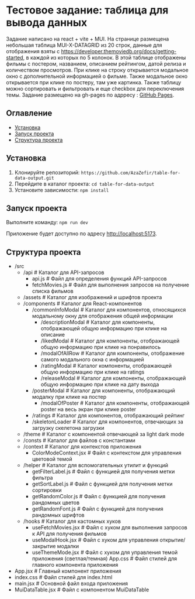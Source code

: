 # Тестовое задание: таблица для вывода данных

Задание написано на react + vite + MUI. На странице размещена небольшая таблица MUI-X-DATAGRID из 20 строк, данные для отображения взяты с https://developer.themoviedb.org/docs/getting-started, в каждой из которых по 5 колонок.
В этой таблице отображены фильмы с постером, названием, описанием
рейтингом, датой релиза и количеством просмотров. При клике на строку открывается модальное окно с дополнительной информацией о фильме. Также модальное окно открывается при клике по постеру, там уже картинка.
Также таблицу можно сортировать и фильтровать и еще checkbox для переключения темы. Задание размещено на gh-pages по
адрресу : [GitHub Pages](https://azazefir.github.io/table-for-data-output/).

## Оглавление

- [Установка](#установка)
- [Запуск проекта](#Запуск-проекта)
- [Структура проекта](#структура-проекта)

## Установка

1. Клонируйте репозиторий: `https://github.com/AzaZefir/table-for-data-output.git`
2. Перейдите в каталог проекта: `cd table-for-data-output`
3. Установите зависимости: `npm install`

## Запуск проекта

Выполните команду: `npm run dev`

Приложение будет доступно по адресу [http://localhost:5173](http://localhost:5173).

## Структура проекта

- /src
  - /api # Каталог для API-запросов
    - api.js # Файл для определения функций API-запросов
    - fetchMovies.js # Файл для выполнения запросов на получение списка фильмов
  - /assets # Каталог для изображений и шрифтов проекта
  - /components # Каталог для React-компонентов
    - /commonInfoModal # Каталог для компонентов, относящихся модальному окну для отображения общей информации
      - /descriptionModal # Каталог для компоненты, отображающей общую информацию при клике на описание
      - /likedModal # Каталог для компоненты, отображающей общую информацию при клике на понравилось
      - /modalOfAllRow # Каталог для компоненты, отображение самого модального окна с информацией
      - /ratingModal # Каталог компоненты, отображающей общую информацию при клике на ratings
      - /releaseModal # Каталог для компоненты, отображающей общую информацию при клике на дату выхода
    - /posterModal # Каталог для компоненты, отображающий модалку при клике на постер
      - /modalOfPoster # Каталог для компоненты, отображающей poster на весь экран при клике poster
    - /ratings # Каталог для компонентов, отображающий рейтинг
    - /skeletonLoader # Каталог для компонентов, отвечающих за загрузку скелетона загрузки
  - /theme # Каталог с компонентой отвечающей за light dark mode
  - /consts # Каталог для файлов с константами
  - /context # Каталог для контекстов приложения
    - ColorModeContext.jsx # Файл с контекстом для управления цветовой темой
  - /helper # Каталог для вспомогательных утилит и функций
    - getFilterLabel.js # Файл с функцией для получения метки фильтра
    - getSortLabel.js # Файл с функцией для получения метки сортировки
    - getRandomColor.js # Файл с функцией для получения рандомных цветов
    - getRandomFont.js # Файл с функцией для получения рандомных шрифтов
  - /hooks # Каталог для кастомных хуков
    - useFetchMovies.jsx # Файл с хуком для выполнения запросов к API для получения фильмов
    - useModalHook.jsx # Файл с хуком для управления открытие/закрытие модалки
    - useThemeMode.jsx # Файл с хуком для управления темой приложения (светлая/темная)
      App.css # Файл стилей для главного компонента приложения
- App.jsx # Главный компонент приложения
- index.css # Файл стилей для index.html
- main.jsx # Основной файл входа приложения
- MuiDataTable.jsx # Файл с компонентом MuiDataTable
